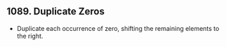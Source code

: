 ## 1089. Duplicate Zeros

-   Duplicate each occurrence of zero, shifting the remaining elements to the right.
